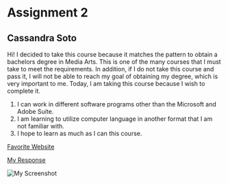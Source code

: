 # Assignment 2
## Cassandra Soto
Hi! I decided to take this course because it matches the pattern to obtain a bachelors degree in Media Arts. This is one of the many courses that I must take to meet the requirements. In addition, if I do not take this course and pass it, I will not be able to reach my goal of obtaining my degree, which is very important to me. Today, I am taking this course because I wish to complete it.
1. I can work in different software programs other than the Microsoft and Adobe Suite.
2. I am learning to utilize computer language in another format that I am not familiar with.
3. I hope to learn as much as I can this course.

[Favorite Website](https://yahoo.com)

[My Response](./responses.txt)

![My Screenshot](./images/atomscreenshot.png)
